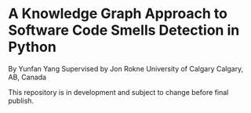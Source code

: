 # A Knowledge Graph Approach to Software Code Smells Detection in Python
By Yunfan Yang
Supervised by Jon Rokne
University of Calgary
Calgary, AB, Canada

This repository is in development and subject to change before final publish.
